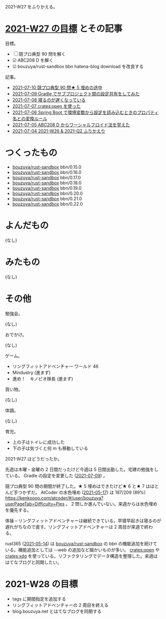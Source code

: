 2021-W27 をふりかえる。

# [2021-W27 の目標][2021-07-04] とその記事

目標。

- ☐ 競プロ典型 90 問を解く
- ☑ ABC208 D を解く
- ☑ bouzuya/rust-sandbox bbn hatena-blog download を改良する

記事。

- [2021-07-10 競プロ典型 90 問★ 5 埋めの途中][2021-07-10]
- [2021-07-09 Gradle でサブプロジェクト間の設定共有をしてみた][2021-07-09]
- [2021-07-08 寝るのが遅くなっている][2021-07-08]
- [2021-07-07 crates:open を使った][2021-07-07]
- [2021-07-06 Spring Boot で環境変数から設定を読み込むときのプロパティ名との変換ルール][2021-07-06]
- [2021-07-05 ABC208 D からワーシャルフロイド法を覚えた][2021-07-05]
- [2021-07-04 2021-W26 & 2021-Q2 ふりかえり][2021-07-04]

# つくったもの

- [bouzuya/rust-sandbox] bbn/0.15.0
- [bouzuya/rust-sandbox] bbn/0.16.0
- [bouzuya/rust-sandbox] bbn/0.17.0
- [bouzuya/rust-sandbox] bbn/0.18.0
- [bouzuya/rust-sandbox] bbn/0.19.0
- [bouzuya/rust-sandbox] bbn/0.20.0
- [bouzuya/rust-sandbox] bbn/0.21.0
- [bouzuya/rust-sandbox] bbn/0.22.0

# よんだもの

(なし)

# みたもの

(なし)

# その他

勉強会。

(なし)

おでかけ。

(なし)

ゲーム。

- リングフィットアドベンチャー ワールド 46
- Mindustry (進まず)
- 進め！　キノピオ隊長 (進まず)

買い物。

(なし)

体調。

(なし)

育児。

- 上の子はトイレに成功した
- 下の子は気づくと何 m も移動している

2021-W27 はどうだったか。

先週は木曜・金曜の 2 日間だったけど今週は 5 日間出勤した。宅建の勉強をしている。 Gradle の設定を変更した ([2021-07-09]) 。

競プロ典型 90 問の期間が終了した。★ 5 埋めはできたけど★ 6 と★ 7 はほとんど手つかずだ。 AtCoder の水色埋め ([2021-05-17]) は 187/209 (89%) <https://kenkoooo.com/atcoder/#/user/bouzuya?userPageTab=Difficulty+Pies> 。 2 問しか進んでいない。来週からは水色埋めを優先する。

体操・リングフィットアドベンチャーは継続できている。早寝早起きは寝るのが遅れがちなので直す。リングフィットアドベンチャーは 2 周目が来週で終わる。

rust365 ([2021-05-14]) は [bouzuya/rust-sandbox] の bbn の機能追加を続けている。機能追加としては --web の追加など細かいものが多い。 [crates:open] や [crates:xdg] を使っている。リファクタリングでデータ構造を整理した。来週ははてなブログと同期したい。

# 2021-W28 の目標

- tags に期間指定を追加する
- リングフィットアドベンチャーの 2 周目を終える
- blog.bouzuya.net とはてなブログを同期する

[2021-05-14]: https://blog.bouzuya.net/2021/05/14/
[2021-05-17]: https://blog.bouzuya.net/2021/05/17/
[2021-07-04]: https://blog.bouzuya.net/2021/07/04/
[2021-07-05]: https://blog.bouzuya.net/2021/07/05/
[2021-07-06]: https://blog.bouzuya.net/2021/07/06/
[2021-07-07]: https://blog.bouzuya.net/2021/07/07/
[2021-07-08]: https://blog.bouzuya.net/2021/07/08/
[2021-07-09]: https://blog.bouzuya.net/2021/07/09/
[2021-07-10]: https://blog.bouzuya.net/2021/07/10/
[bouzuya/rust-sandbox]: https://github.com/bouzuya/rust-sandbox
[crates:open]: https://crates.io/crates/open
[crates:xdg]: https://crates.io/crates/xdg
